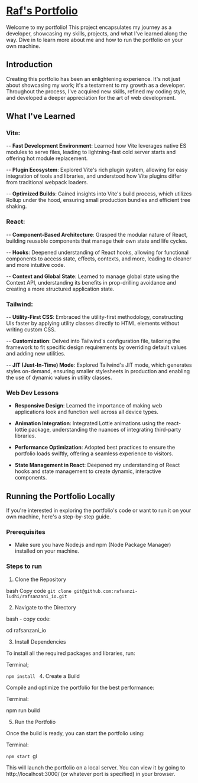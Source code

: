 # [Raf's Portfolio](https://rafsanzani-ios.netlify.app/)

Welcome to my portfolio! This project encapsulates my journey as a developer, showcasing my skills, projects, and what I've learned along the way. Dive in to learn more about me and how to run the portfolio on your own machine.

## Introduction

Creating this portfolio has been an enlightening experience. It's not just about showcasing my work; it's a testament to my growth as a developer. Throughout the process, I've acquired new skills, refined my coding style, and developed a deeper appreciation for the art of web development.

## What I've Learned

### Vite:

-- **Fast Development Environment**: Learned how Vite leverages native ES modules to serve files, leading to lightning-fast cold server starts and offering hot module replacement.

-- **Plugin Ecosystem**: Explored Vite's rich plugin system, allowing for easy integration of tools and libraries, and understood how Vite plugins differ from traditional webpack loaders.

-- **Optimized Builds**: Gained insights into Vite's build process, which utilizes Rollup under the hood, ensuring small production bundles and efficient tree shaking.

### React:

-- **Component-Based Architecture**: Grasped the modular nature of React, building reusable components that manage their own state and life cycles.

-- **Hooks**: Deepened understanding of React hooks, allowing for functional components to access state, effects, contexts, and more, leading to cleaner and more intuitive code.

-- **Context and Global State**: Learned to manage global state using the Context API, understanding its benefits in prop-drilling avoidance and creating a more structured application state.

### Tailwind:

-- **Utility-First CSS**: Embraced the utility-first methodology, constructing UIs faster by applying utility classes directly to HTML elements without writing custom CSS.

-- **Customization**: Delved into Tailwind's configuration file, tailoring the framework to fit specific design requirements by overriding default values and adding new utilities.

-- **JIT (Just-In-Time) Mode**: Explored Tailwind's JIT mode, which generates styles on-demand, ensuring smaller stylesheets in production and enabling the use of dynamic values in utility classes.

### Web Dev Lessons

- **Responsive Design**: Learned the importance of making web applications look and function well across all device types.

- **Animation Integration**: Integrated Lottie animations using the react-lottie package, understanding the nuances of integrating third-party libraries.

- **Performance Optimization**: Adopted best practices to ensure the portfolio loads swiftly, offering a seamless experience to visitors.

- **State Management in React**: Deepened my understanding of React hooks and state management to create dynamic, interactive components.

## Running the Portfolio Locally
If you're interested in exploring the portfolio's code or want to run it on your own machine, here's a step-by-step guide.

### Prerequisites
- Make sure you have Node.js and npm (Node Package Manager) installed on your machine.

### Steps to run
1. Clone the Repository

bash
Copy code
`git clone git@github.com:rafsanzi-ludhi/rafsanzani_io.git`

2. Navigate to the Directory

bash - copy code:

cd rafsanzani_io

3. Install Dependencies

To install all the required packages and libraries, run:

Terminal;

`npm install
`
4. Create a Build

Compile and optimize the portfolio for the best performance:

Terminal:

npm run build

5. Run the Portfolio

Once the build is ready, you can start the portfolio using:

Terminal:

`npm start
`gi

This will launch the portfolio on a local server. You can view it by going to http://localhost:3000/ (or whatever port is specified) in your browser.
